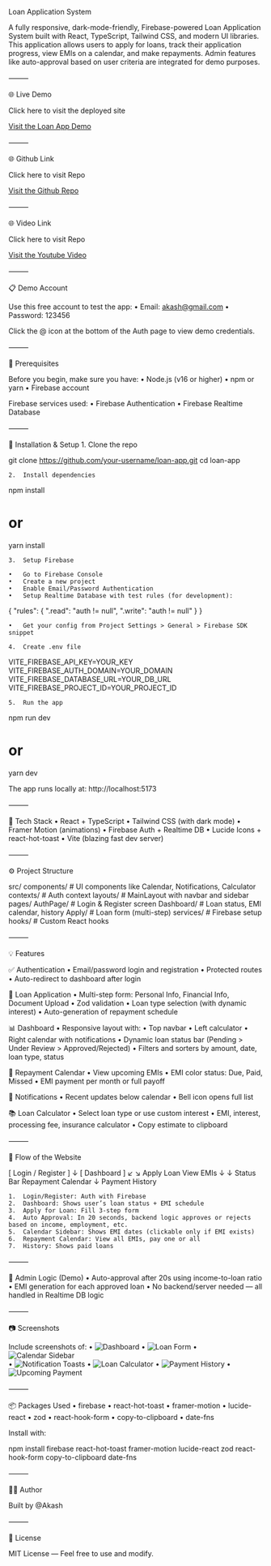 Loan Application System

A fully responsive, dark-mode-friendly, Firebase-powered Loan Application System built with React, TypeScript, Tailwind CSS, and modern UI libraries. This application allows users to apply for loans, track their application progress, view EMIs on a calendar, and make repayments. Admin features like auto-approval based on user criteria are integrated for demo purposes.

⸻

🌐 Live Demo

Click here to visit the deployed site

[Visit the Loan App Demo](loan-application-system-lovat.vercel.app)

⸻

🌐 Github Link

Click here to visit Repo

[Visit the Github Repo](https://github.com/akash-collab/Loan-Application-System)

⸻

🌐 Video Link

Click here to visit Repo

[Visit the Youtube Video](https://youtu.be/XXFfPRHQIQg?si=xzbS5MJqiNIQ6LYs)

⸻


📋 Demo Account

Use this free account to test the app:
	•	Email: akash@gmail.com
	•	Password: 123456

Click the @ icon at the bottom of the Auth page to view demo credentials.

⸻

🔧 Prerequisites

Before you begin, make sure you have:
	•	Node.js (v16 or higher)
	•	npm or yarn
	•	Firebase account

Firebase services used:
	•	Firebase Authentication
	•	Firebase Realtime Database

⸻

🚀 Installation & Setup
	1.	Clone the repo

git clone https://github.com/your-username/loan-app.git
cd loan-app

	2.	Install dependencies

npm install
# or
yarn install

	3.	Setup Firebase

	•	Go to Firebase Console
	•	Create a new project
	•	Enable Email/Password Authentication
	•	Setup Realtime Database with test rules (for development):

{
  "rules": {
    ".read": "auth != null",
    ".write": "auth != null"
  }
}

	•	Get your config from Project Settings > General > Firebase SDK snippet

	4.	Create .env file

VITE_FIREBASE_API_KEY=YOUR_KEY
VITE_FIREBASE_AUTH_DOMAIN=YOUR_DOMAIN
VITE_FIREBASE_DATABASE_URL=YOUR_DB_URL
VITE_FIREBASE_PROJECT_ID=YOUR_PROJECT_ID

	5.	Run the app

npm run dev
# or
yarn dev

The app runs locally at: http://localhost:5173

⸻

🧩 Tech Stack
	•	React + TypeScript
	•	Tailwind CSS (with dark mode)
	•	Framer Motion (animations)
	•	Firebase Auth + Realtime DB
	•	Lucide Icons + react-hot-toast
	•	Vite (blazing fast dev server)

⸻

⚙️ Project Structure

src/
  components/        # UI components like Calendar, Notifications, Calculator
  contexts/          # Auth context
  layouts/           # MainLayout with navbar and sidebar
  pages/
    AuthPage/        # Login & Register screen
    Dashboard/       # Loan status, EMI calendar, history
    Apply/           # Loan form (multi-step)
  services/          # Firebase setup
  hooks/             # Custom React hooks


⸻

💡 Features

✅ Authentication
	•	Email/password login and registration
	•	Protected routes
	•	Auto-redirect to dashboard after login

🧾 Loan Application
	•	Multi-step form: Personal Info, Financial Info, Document Upload
	•	Zod validation
	•	Loan type selection (with dynamic interest)
	•	Auto-generation of repayment schedule

📊 Dashboard
	•	Responsive layout with:
	•	Top navbar
	•	Left calculator
	•	Right calendar with notifications
	•	Dynamic loan status bar (Pending > Under Review > Approved/Rejected)
	•	Filters and sorters by amount, date, loan type, status

📅 Repayment Calendar
	•	View upcoming EMIs
	•	EMI color status: Due, Paid, Missed
	•	EMI payment per month or full payoff

🔔 Notifications
	•	Recent updates below calendar
	•	Bell icon opens full list

📚 Loan Calculator
	•	Select loan type or use custom interest
	•	EMI, interest, processing fee, insurance calculator
	•	Copy estimate to clipboard

⸻

🔁 Flow of the Website

[ Login / Register ]
        ↓
[ Dashboard ]
    ↙        ↘
Apply Loan     View EMIs
    ↓               ↓
Status Bar     Repayment Calendar
                  ↓
             Payment History

	1.	Login/Register: Auth with Firebase
	2.	Dashboard: Shows user’s loan status + EMI schedule
	3.	Apply for Loan: Fill 3-step form
	4.	Auto Approval: In 20 seconds, backend logic approves or rejects based on income, employment, etc.
	5.	Calendar Sidebar: Shows EMI dates (clickable only if EMI exists)
	6.	Repayment Calendar: View all EMIs, pay one or all
	7.	History: Shows paid loans

⸻

🔐 Admin Logic (Demo)
	•	Auto-approval after 20s using income-to-loan ratio
	•	EMI generation for each approved loan
	•	No backend/server needed — all handled in Realtime DB logic

⸻

📷 Screenshots

Include screenshots of:
	•	![Dashboard](../LoanApplication/src/assets/Screenshots/Dashboard.png)
	•	![Loan Form ](../LoanApplication/src/assets/Screenshots/Loan%20Form.png)
	•	![Calendar Sidebar](../LoanApplication/src/assets/Screenshots/Calendar_Sidebar.png)  
	•	![Notification Toasts](../LoanApplication/src/assets/Screenshots/Notification_Toasts.png) 
	•	![Loan Calculator](../LoanApplication/src/assets/Screenshots/Loan_Calculator.png)
    •	![Payment History](../LoanApplication/src/assets/Screenshots/Payment_History.png)
    •	![Upcoming Payment](../LoanApplication/src/assets/Screenshots/Upcoming_Payments.png)

⸻

📦 Packages Used
	•	firebase
	•	react-hot-toast
	•	framer-motion
	•	lucide-react
	•	zod
	•	react-hook-form
	•	copy-to-clipboard
	•	date-fns

Install with:

npm install firebase react-hot-toast framer-motion lucide-react zod react-hook-form copy-to-clipboard date-fns


⸻

👨‍💻 Author

Built by @Akash

⸻

📄 License

MIT License — Feel free to use and modify.

